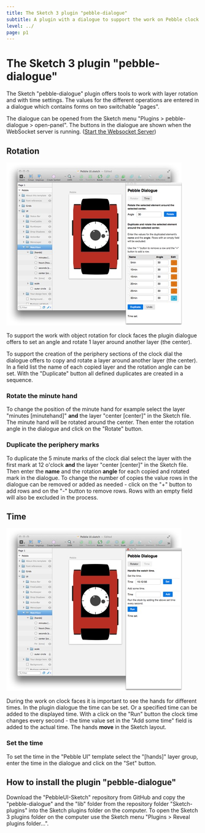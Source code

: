 ```yaml
---
title: The Sketch 3 plugin "pebble-dialogue"
subtitle: A plugin with a dialogue to support the work on Pebble clock faces.
level: ../
page: p1
---
```


# The Sketch 3 plugin "pebble-dialogue"
The Sketch "pebble-dialogue" plugin offers tools to work with layer rotation and with time settings. The values for the different operations are entered in a dialogue which contains forms on two switchable "pages". 

The dialogue can be opened from the Sketch menu "Plugins > pebble-dialogue > open-panel". The buttons in the dialogue are shown when the WebSocket server is running. ([Start the Websocket Server](./wsserver.html#how-to-start-the-node-js-websocket-server))

## Rotation
![Sketch Pebble UI with rotate dialogue](assets/sketch-pebble-UI-with-rotate-dialogue.jpg)

To support the work with object rotation for clock faces the plugin dialogue offers to set an angle and rotate 1 layer around another layer (the center).

To support the creation of the periphery sections of the clock dial the dialogue offers to copy and rotate a layer around another layer (the center). In a field list the name of each copied layer and the rotation angle can be set. With the "Duplicate" button all defined duplicates are created in a sequence.

### Rotate the minute hand
To change the position of the minute hand for example select the layer "minutes [minutehand]" **and** the layer "center [center]" in the Sketch file. The minute hand will be rotated around the center. Then enter the rotation angle in the dialogue and click on the "Rotate" button.

### Duplicate the periphery marks
To duplicate the 5 minute marks of the clock dial select the layer with the first mark at 12 o'clock **and** the layer "center [center]" in the Sketch file. Then enter the **name** and the rotation **angle** for each copied and rotated mark in the dialogue. To change the number of copies the value rows in the dialogue can be removed or added as needed - click on the "+" button to add rows and on the "-" button to remove rows. Rows with an empty field will also be excluded in the process.

## Time
![Sketch Pebble UI with time dialogue](assets/sketch-pebble-UI-with-time-dialogue.jpg)

During the work on clock faces it is important to see the hands for different times. In the plugin dialogue the time can be set. Or a specified time can be added to the displayed time. With a click on the "Run" button the clock time changes every second - the time value set in the "Add some time" field is added to the actual time. The hands **move** in the Sketch layout.

### Set the time
To set the time in the "Pebble UI" template select the "[hands]" layer group, enter the time in the dialogue and click on the "Set" button.

## How to install the plugin "pebble-dialogue"
Download the "PebbleUI-Sketch" repository from GitHub and copy the "pebble-dialogue" and the "lib" folder from the repository folder "Sketch-plugins" into the Sketch plugins folder on the computer. To open the Sketch 3 plugins folder on the computer use the Sketch menu "Plugins > Reveal plugins folder...".